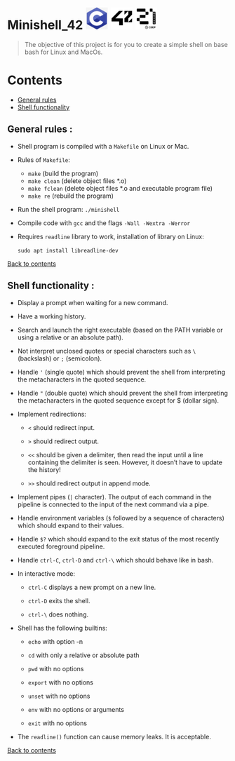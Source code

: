 # Minishell_42 <img alt="C icon" src="./images/C_logo.png" width="50" height="50"> <img alt="42 icon" src="./images/42-logo.svg.png"  width="50" height="50"> <img alt="21 icon" src="./images/21-logo.webp" width="50" height="50">

> The objective of this project is for you to create a simple shell on base bash for Linux and MacOs.

# Contents <a name = "RefContents"></a>

* [General rules](#RefGeneralRules)
* [Shell functionality](#RefShellFunctionality)

## General rules : <a name = "RefGeneralRules"></a>

- Shell program is compiled with a `Makefile` on Linux or Mac.  

- Rules of `Makefile`:
	- `make` (build the program)
	- `make clean` (delete object files *.o)
	- `make fclean` (delete object files *.o and executable program file)
	- `make re` (rebuild the program)

- Run the shell program: `./minishell`

- Compile code with `gcc` and the flags `-Wall -Wextra -Werror`

- Requires `readline` library to work, installation of library on Linux:  

	`sudo apt install libreadline-dev`

[Back to contents](#RefContents)

## Shell functionality : <a name = "RefShellFunctionality"></a>

- Display a prompt when waiting for a new command.

- Have a working history.

- Search and launch the right executable (based on the PATH variable or using a relative or an absolute path).

- Not interpret unclosed quotes or special characters such as `\` (backslash) or `;` (semicolon).

- Handle `'` (single quote) which should prevent the shell from interpreting the metacharacters in the quoted sequence.

- Handle `"` (double quote) which should prevent the shell from interpreting the metacharacters in the quoted sequence except for $ (dollar sign).

- Implement redirections:

	- `<` should redirect input.
	
	- `>` should redirect output.
	
	- `<<` should be given a delimiter, then read the input until a line containing the delimiter is seen. However, it doesn’t have to update the history!

	- `>>` should redirect output in append mode.

- Implement pipes (`|` character). The output of each command in the pipeline is connected to the input of the next command via a pipe.

- Handle environment variables (`$` followed by a sequence of characters) which should expand to their values.

- Handle `$?` which should expand to the exit status of the most recently executed foreground pipeline.

- Handle `ctrl-C`, `ctrl-D` and `ctrl-\` which should behave like in bash.

- In interactive mode:

	- `ctrl-C` displays a new prompt on a new line.

	- `ctrl-D` exits the shell.

	- `ctrl-\` does nothing.

- Shell has the following builtins:

	- `echo` with option -n

	- `cd` with only a relative or absolute path

	- `pwd` with no options

	- `export` with no options

	- `unset` with no options

	- `env` with no options or arguments

	- `exit` with no options

- The `readline()` function can cause memory leaks. It is acceptable.

[Back to contents](#RefContents)
